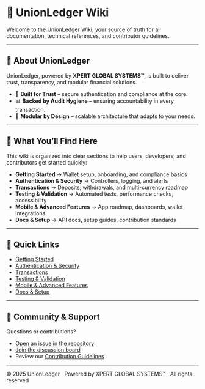 # 🏦 UnionLedger Wiki

Welcome to the UnionLedger Wiki, your source of truth for all documentation, technical references, and contributor guidelines.

---

## 🏁 About UnionLedger

UnionLedger, powered by **XPERT GLOBAL SYSTEMS™**, is built to deliver trust, transparency, and modular financial solutions.

- 🔐 **Built for Trust** – secure authentication and compliance at the core.
- 📊 **Backed by Audit Hygiene** – ensuring accountability in every transaction.
- 🧩 **Modular by Design** – scalable architecture that adapts to your needs.

---

## 🚀 What You’ll Find Here

This wiki is organized into clear sections to help users, developers, and contributors get started quickly:

- **Getting Started** → Wallet setup, onboarding, and compliance basics
- **Authentication & Security** → Controllers, logging, and alerts
- **Transactions** → Deposits, withdrawals, and multi-currency roadmap
- **Testing & Validation** → Automated tests, performance checks, accessibility
- **Mobile & Advanced Features** → App roadmap, dashboards, wallet integrations
- **Docs & Setup** → API docs, setup guides, contribution standards

---

## 📂 Quick Links

- [Getting Started](Getting-Started.md)
- [Authentication & Security](Authentication-Security.md)
- [Transactions](Transactions.md)
- [Testing & Validation](Testing-Validation.md)
- [Mobile & Advanced Features](Mobile-Advanced-Features.md)
- [Docs & Setup](Docs-Setup.md)

---

## 💬 Community & Support

Questions or contributions?
- [Open an issue in the repository](https://github.com/xpertforextradeinc/unionledger/issues)
- [Join the discussion board](https://github.com/xpertforextradeinc/unionledger/discussions)
- Review our [Contribution Guidelines](CONTRIBUTING.md)

---

© 2025 UnionLedger · Powered by XPERT GLOBAL SYSTEMS™ · All rights reserved